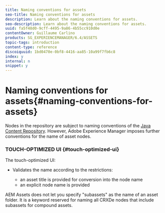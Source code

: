 ```yaml
---
title: Naming conventions for assets
seo-title: Naming conventions for assets
description: Learn about the naming conventions for assets.
seo-description: Learn about the naming conventions for assets.
uuid: fa5f48d0-9cff-4495-9a86-4b55cc910d0e
contentOwner: Guillaume Carlino
products: SG_EXPERIENCEMANAGER/6.4/ASSETS
topic-tags: introduction
content-type: reference
discoiquuid: 1bd0470e-0bf8-4416-aa85-10a99f7fb6c8
index: y
internal: n
snippet: y
---
```


# Naming conventions for assets{#naming-conventions-for-assets}

Nodes in the repository are subject to naming conventions of the [Java Content Repository](../../sites/developing/using/the-basics.md#javacontentrepository). However, Adobe Experience Manager imposes further conventions for the name of asset nodes.

### TOUCH-OPTIMIZED UI {#touch-optimized-ui}

The touch-optimized UI:

* Validates the name according to the restrictions:

    * an asset title is provided for conversion into the node name
    * an explicit node name is provided

AEM Assets does not let you specify "subassets" as the name of an asset folder. It is a keyword reserved for naming all CRXDe nodes that include subassets for compound assets. 

